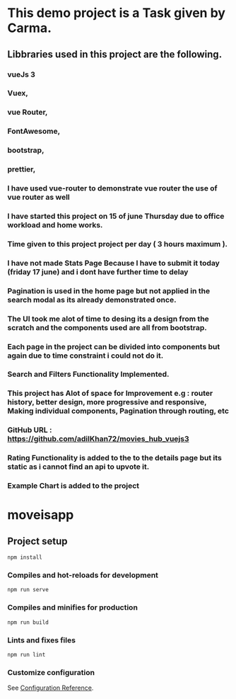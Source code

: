 # This demo project is a Task given by Carma.

## Libbraries used in this project are the following.
### vueJs 3
### Vuex,
### vue Router,
### FontAwesome,
### bootstrap,
### prettier,
### I have used vue-router to demonstrate vue router the use of vue router as well
### I have started this project on 15 of june Thursday due to office workload and home works. 
### Time given to this project project per day ( 3 hours maximum ).
### I have not made Stats Page Because I have to submit it today (friday 17 june) and i dont have further time to delay
### Pagination is used in the home page but not applied in the search modal as its already demonstrated once.
### The UI took me alot of time to desing its a design from the scratch and the components used are all from bootstrap.
### Each page in the project can be divided into components but again due to time constraint i could not do it.
### Search and Filters Functionality Implemented.
### This project has Alot of space for Improvement e.g : router history, better design, more progressive and responsive, Making individual components, Pagination through routing, etc
### GitHub URL : https://github.com/adilKhan72/movies_hub_vuejs3
### Rating Functionality is added to the to the details page but its static as i cannot find an api to upvote it.
### Example Chart is added to the project
# moveisapp

## Project setup
```
npm install
```

### Compiles and hot-reloads for development
```
npm run serve
```

### Compiles and minifies for production
```
npm run build
```

### Lints and fixes files
```
npm run lint
```

### Customize configuration
See [Configuration Reference](https://cli.vuejs.org/config/).
